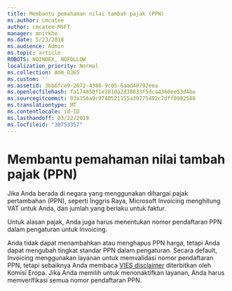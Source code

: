 ```yaml
---
title: Membantu pemahaman nilai tambah pajak (PPN)
ms.author: cmcatee
author: cmcatee-MSFT
manager: mnirkhe
ms.date: 5/23/2018
ms.audience: Admin
ms.topic: article
ROBOTS: NOINDEX, NOFOLLOW
localization_priority: Normal
ms.collection: Adm_O365
ms.custom: ''
ms.assetid: 3bb6fce9-2072-4380-9c05-6aad40792eea
ms.openlocfilehash: fa174850f1e2810a2d38833f5dca4360ee53d4be
ms.sourcegitcommit: 03a156a9c9740521155a30775492c7dff0982588
ms.translationtype: MT
ms.contentlocale: id-ID
ms.lasthandoff: 03/22/2019
ms.locfileid: "30753357"
---
```

# <a name="help-understanding-value-added-tax-vat"></a>Membantu pemahaman nilai tambah pajak (PPN)

Jika Anda berada di negara yang menggunakan dihargai pajak pertambahan (PPN), seperti Inggris Raya, Microsoft Invoicing menghitung VAT untuk Anda, dan jumlah yang berlaku untuk faktur.
  
Untuk alasan pajak, Anda juga harus menentukan nomor pendaftaran PPN dalam pengaturan untuk Invoicing.
  
Anda tidak dapat menambahkan atau menghapus PPN harga, tetapi Anda dapat mengubah tingkat standar PPN dalam pengaturan. Secara default, Invoicing menggunakan layanan untuk memvalidasi nomor pendaftaran PPN, tetapi sebaiknya Anda membaca [VIES disclaimer](https://go.microsoft.com/fwlink/?LinkID=841741) diterbitkan oleh Komisi Eropa. Jika Anda memilih untuk menonaktifkan layanan, Anda harus memverifikasi semua nomor pendaftaran PPN. 
  

